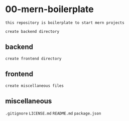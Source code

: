 # 00-mern-boilerplate

`this repository is boilerplate to start mern projects`



`create backend directory`
## backend



`create frontend directory`
## frontend


`create miscellaneous files`
## miscellaneous
`.gitignore`
`LICENSE.md`
`README.md`
`package.json`